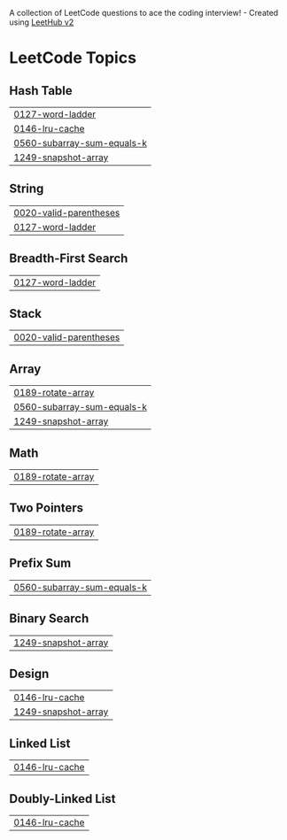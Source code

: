 A collection of LeetCode questions to ace the coding interview! - Created using [LeetHub v2](https://github.com/arunbhardwaj/LeetHub-2.0)
<!---LeetCode Topics Start-->
# LeetCode Topics
## Hash Table
|  |
| ------- |
| [0127-word-ladder](https://github.com/SrishtiKalra/Leetcode/tree/master/0127-word-ladder) |
| [0146-lru-cache](https://github.com/SrishtiKalra/Leetcode/tree/master/0146-lru-cache) |
| [0560-subarray-sum-equals-k](https://github.com/SrishtiKalra/Leetcode/tree/master/0560-subarray-sum-equals-k) |
| [1249-snapshot-array](https://github.com/SrishtiKalra/Leetcode/tree/master/1249-snapshot-array) |
## String
|  |
| ------- |
| [0020-valid-parentheses](https://github.com/SrishtiKalra/Leetcode/tree/master/0020-valid-parentheses) |
| [0127-word-ladder](https://github.com/SrishtiKalra/Leetcode/tree/master/0127-word-ladder) |
## Breadth-First Search
|  |
| ------- |
| [0127-word-ladder](https://github.com/SrishtiKalra/Leetcode/tree/master/0127-word-ladder) |
## Stack
|  |
| ------- |
| [0020-valid-parentheses](https://github.com/SrishtiKalra/Leetcode/tree/master/0020-valid-parentheses) |
## Array
|  |
| ------- |
| [0189-rotate-array](https://github.com/SrishtiKalra/Leetcode/tree/master/0189-rotate-array) |
| [0560-subarray-sum-equals-k](https://github.com/SrishtiKalra/Leetcode/tree/master/0560-subarray-sum-equals-k) |
| [1249-snapshot-array](https://github.com/SrishtiKalra/Leetcode/tree/master/1249-snapshot-array) |
## Math
|  |
| ------- |
| [0189-rotate-array](https://github.com/SrishtiKalra/Leetcode/tree/master/0189-rotate-array) |
## Two Pointers
|  |
| ------- |
| [0189-rotate-array](https://github.com/SrishtiKalra/Leetcode/tree/master/0189-rotate-array) |
## Prefix Sum
|  |
| ------- |
| [0560-subarray-sum-equals-k](https://github.com/SrishtiKalra/Leetcode/tree/master/0560-subarray-sum-equals-k) |
## Binary Search
|  |
| ------- |
| [1249-snapshot-array](https://github.com/SrishtiKalra/Leetcode/tree/master/1249-snapshot-array) |
## Design
|  |
| ------- |
| [0146-lru-cache](https://github.com/SrishtiKalra/Leetcode/tree/master/0146-lru-cache) |
| [1249-snapshot-array](https://github.com/SrishtiKalra/Leetcode/tree/master/1249-snapshot-array) |
## Linked List
|  |
| ------- |
| [0146-lru-cache](https://github.com/SrishtiKalra/Leetcode/tree/master/0146-lru-cache) |
## Doubly-Linked List
|  |
| ------- |
| [0146-lru-cache](https://github.com/SrishtiKalra/Leetcode/tree/master/0146-lru-cache) |
<!---LeetCode Topics End-->